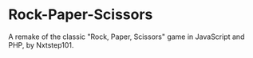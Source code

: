 Rock-Paper-Scissors
===================

A remake of the classic "Rock, Paper, Scissors" game in JavaScript and PHP, by Nxtstep101. 
